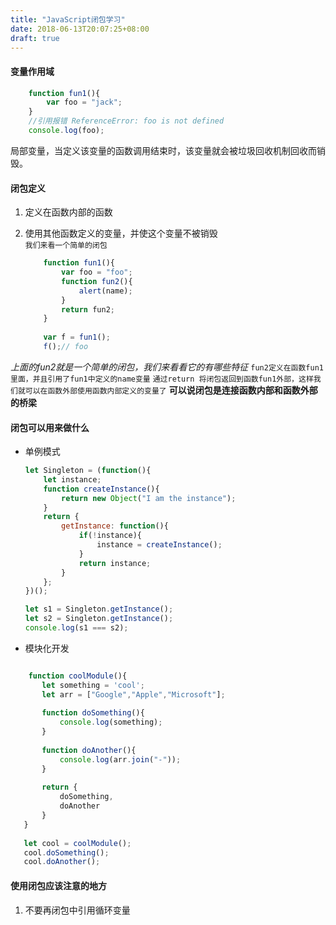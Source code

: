 ```yaml
---
title: "JavaScript闭包学习"
date: 2018-06-13T20:07:25+08:00
draft: true
---
```


<!--more-->
#### 变量作用域

```js
	function fun1(){
		var foo = "jack";
	}
	//引用报错 ReferenceError: foo is not defined
	console.log(foo);
```
局部变量，当定义该变量的函数调用结束时，该变量就会被垃圾回收机制回收而销毁。

#### 闭包定义
1. 定义在函数内部的函数
2. 使用其他函数定义的变量，并使这个变量不被销毁  
`我们来看一个简单的闭包`

	``` js
		function fun1(){
			var foo = "foo";
			function fun2(){
				alert(name);
			}
			return fun2;
		}
		
		var f = fun1();
		f();// foo
	```

*上面的fun2就是一个简单的闭包，我们来看看它的有哪些特征*
`fun2定义在函数fun1里面，并且引用了fun1中定义的name变量`
`通过return 将闭包返回到函数fun1外部，这样我们就可以在函数外部使用函数内部定义的变量了`
**可以说闭包是连接函数内部和函数外部的桥梁**

#### 闭包可以用来做什么
- 单例模式

	```js
	let Singleton = (function(){
		let instance;
	    function createInstance(){
			return new Object("I am the instance");
		}
		return {
			getInstance: function(){
				if(!instance){
					instance = createInstance();
				}
				return instance;
			}
		};
	})();
	
	let s1 = Singleton.getInstance();
	let s2 = Singleton.getInstance();
	console.log(s1 === s2);
	```
- 模块化开发

 ```js
 
	 function coolModule(){
	    let something = 'cool';
	    let arr = ["Google","Apple","Microsoft"];
	
	    function doSomething(){
	        console.log(something);
	    }
	
	    function doAnother(){
	        console.log(arr.join("-"));
	    }
	
	    return {
	        doSomething,
	        doAnother
	    }
	}
	
	let cool = coolModule();
	cool.doSomething();
	cool.doAnother();
 ```

#### 使用闭包应该注意的地方
1. 不要再闭包中引用循环变量


